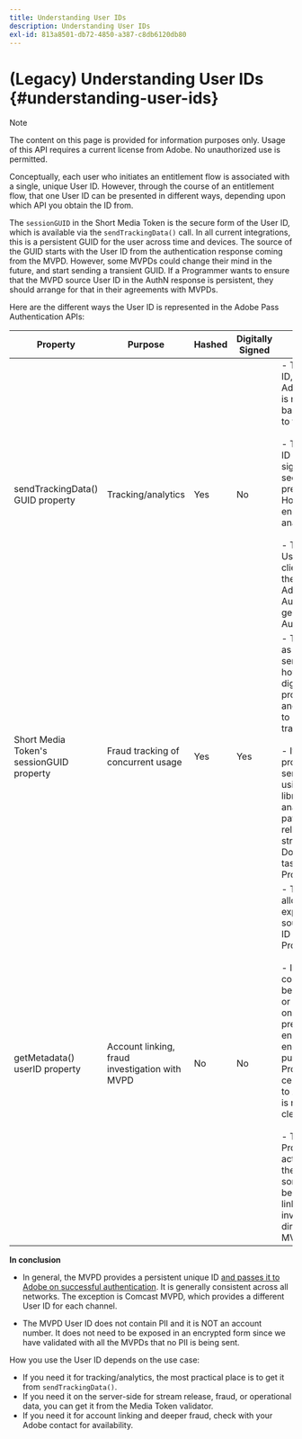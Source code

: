```yaml
---
title: Understanding User IDs
description: Understanding User IDs
exl-id: 813a8501-db72-4850-a387-c8db6120db80
---
```

# (Legacy) Understanding User IDs {#understanding-user-ids}

>[!NOTE]
>
>The content on this page is provided for information purposes only. Usage of this API requires a current license from Adobe. No unauthorized use is permitted.

Conceptually, each user who initiates an entitlement flow is associated with a single, unique User ID. However, through the course of an entitlement flow, that one User ID can be presented in different ways, depending upon which API you obtain the ID from.

The `sessionGUID` in the Short Media Token is the secure form of the User ID, which is available via the `sendTrackingData()` call. In all current integrations, this is a persistent GUID for the user across time and devices. The source of the GUID starts with the User ID from the authentication response coming from the MVPD. However, some MVPDs could change their mind in the future, and start sending a transient GUID. If a Programmer wants to ensure that the MVPD source User ID in the AuthN response is persistent, they should arrange for that in their agreements with MVPDs.

Here are the different ways the User ID is represented in the Adobe Pass Authentication APIs:

| Property | Purpose | Hashed | Digitally Signed | Description | 
| --- | --- | --- | --- | --- |
| sendTrackingData() GUID property | Tracking/analytics | Yes | No | - The MVPD User ID, hashed by Adobe. The User ID is not traceable back to the source to the MVPD. </br> </br> - This form of the ID is not digitally signed, so it is not secure for fraud prevention. However, it is good enough for analytics.  </br> </br> - This form of the User ID is provided client-side on all of the events that Adobe Pass Authentication generates in the AuthN/AuthZ flow.|
| Short Media Token's sessionGUID property | Fraud tracking of concurrent usage | Yes | Yes | - This is the same as the User ID via sendTrackingData(), however, this one is digitally signed to protect its integrity and is good enough to be used for fraud tracking. </br> </br> - It is intended to be processed on the server side after using our validator library, and can be analyzed for fraud patterns before releasing the video stream to the client.  Doing any of these tasks is up to the Programmer.| 
| getMetadata() userID property | Account linking, fraud investigation with MVPD | No | No | - This property allows Adobe to expose the actual source MVPD User ID to the Programmer. </br> </br> - In Adobe's configuration it can be set as encrypted or not (depending on the MVPD preference). If it's encrypted it will be encrypted with the public key from the Programmer's certificate provided to Adobe, so that it is not exposed in clear to the client. </br> </br> - This gives the Programmer the actual User ID from the MVPD, so it is something that can be used for account linking or fraud investigation directly with the MVPD.| 


**In conclusion**

*   In general, the MVPD provides a persistent unique ID <u>and passes it to Adobe on successful authentication</u>. It is generally consistent across all networks. The exception is Comcast MVPD, which provides a different User ID for each channel.

*   The MVPD User ID does not contain PII and it is NOT an account number. It does not need to be exposed in an encrypted form since we have validated with all the MVPDs that no PII is being sent.

How you use the User ID depends on the use case:

* If you need it for tracking/analytics, the most practical place is to get it from `sendTrackingData()`.
* If you need it on the server-side for stream release, fraud, or operational data, you can get it from the Media Token validator.
* If you need it for account linking and deeper fraud, check with your Adobe contact for availability.
